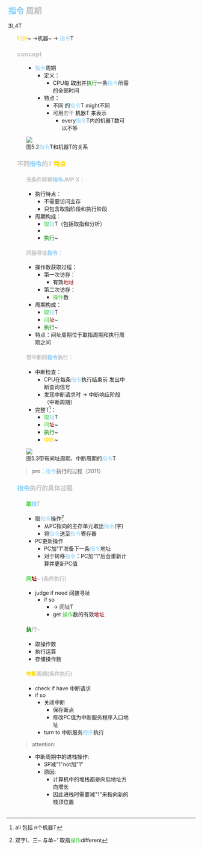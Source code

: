 <div style="float: left; width: 64%; padding: 1%;">

## <span style="color: LightSkyBlue;"><span style="color: LightSkyBlue;">指令</span></span> <span style="color: silver;">周期  

3I_4T
<ul>
 <span style="color: Gold;">时钟</span>~ ->机器~ -> <span style="color: LightSkyBlue;">指令</span>T 

###  <span style="color: silver;">concept

<ul>

- <span style="color: LightSkyBlue;">指令</span>周期
  - 定义：
    - CPU每 <span style="color: black;">取出</span>并<span style="color: green;">执行</span>一条<span style="color: LightSkyBlue;">指令</span>所需的全部时间
  - 特点：
    - 不同<span style="color: LightSkyBlue;">I</span>的<span style="color: LightSkyBlue;">指令</span>T might不同
    - 可用<span style="color: gray;">若干</span> <span style="color: black;">机器</span>T 来表示
      - every<span style="color: LightSkyBlue;">指令</span>T内的机器T数可以不等



![](https://cdn-mineru.openxlab.org.cn/model-mineru/prod/4cdf5401a046fb5fe39af366d76c0d8889d1154a1965f8d7673571ffd1641a97.jpg)  
图5.2<span style="color: LightSkyBlue;">指令</span>T和机器T的关系  


</ul>

###  <span style="color: silver;">不同<span style="color: LightSkyBlue;"><span style="color: LightSkyBlue;">指令</span></span>的$T$ <span style="color: Gold;">特点</span>

<ul>


####  <span style="color: silver;">无条件转移<span style="color: LightSkyBlue;">指令</span>JMP X：
  - 执行特点：
    - 不需要访问主存
    - 只包含取指阶段和执行阶段
  - 周期构成：
    -  <span style="color: LimeGreen;">取</span><span style="color: LightSkyBlue;">指</span>T（包括取指和分析）
    -  
    -  <span style="color: green;">执行</span>~

####  <span style="color: silver;">间接寻址<span style="color: LightSkyBlue;">指令</span>：
  - 操作数获取过程：
    - 第一次访存：
      - 有效<span style="color: DarkRed;">地址</span>
    - 第二次访存：
      - <span style="color: LimeGreen;">操作</span>数
  - 周期构成：
    - <span style="color: LimeGreen;">取</span><span style="color: LightSkyBlue;">指</span>T
    - <span style="color: LimeGreen;">间</span><span style="color: DarkRed;">址</span>~
    - <span style="color: green;">执行</span>~
  - 特点：间址周期位于取指周期和执行周期之间

####  <span style="color: silver;">带中断的<span style="color: LightSkyBlue;">指令</span>执行：
  - 中断检查：
    - CPU在每条<span style="color: LightSkyBlue;">指令</span>执行结束前 发出中断查询信号
    - 发现中断请求时 → 中断响应阶段（中断周期）
  - 完整T[^1]：
    -  <span style="color: LimeGreen;">取</span><span style="color: LightSkyBlue;">指</span>T
    -  <span style="color: LimeGreen;">间</span><span style="color: DarkRed;">址</span>~
    - <span style="color: green;">执行</span>~
    -  <span style="color: Gold;">中断</span>~

![](https://cdn-mineru.openxlab.org.cn/model-mineru/prod/f7ac4456b5579efe301d3c745f4bafd3791739991e765a528a6dd737b49f8fa6.jpg)  
图5.3带有间址周期、中断周期的<span style="color: LightSkyBlue;">指令</span>T  

</ul>

>pro：<span style="color: LightSkyBlue;">指令</span>执行的过程（2011）  

###  <span style="color: silver;"><span style="color: LightSkyBlue;">指令</span>执行的具体过程

<ul>

####  <span style="color: silver;"><span style="color: LimeGreen;">取</span><span style="color: LightSkyBlue;">指</span>T
- 取<span style="color: LightSkyBlue;">指令</span>操作[^2]
  - 从PC指向的主存单元取出<span style="color: LightSkyBlue;">指令</span>(字)
  - 将<span style="color: LightSkyBlue;">指令</span>送至<span style="color: LightSkyBlue;">指令</span>寄存器
- PC更新操作
  - PC加"1"准备下一条<span style="color: LightSkyBlue;">指令</span>地址
  - 对于转移<span style="color: LightSkyBlue;">指令</span>：PC加"1"后会重新计算并更新PC值

####   <span style="color: silver;"><span style="color: LimeGreen;">间</span><span style="color: DarkRed;">址</span>~ (条件执行)
- judge if need 间接寻址
  - if so
    - → 间址T
    - get  <span style="color: LimeGreen;">操作</span>数的有效<span style="color: DarkRed;">地址</span>

####  <span style="color: silver;"><span style="color: green;">执</span>行~

- 取操作数
- 执行运算
- 存储操作数

####  <span style="color: silver;"> <span style="color: Gold;">中断</span>周期(条件执行)
- check if have 中断请求
- if so
  - 关闭中断
    - 保存断点
    - 修改PC值为中断服务程序入口地址
  - turn to 中断服务<span style="color: LightSkyBlue;">程序</span>执行
</ul>

>attention:  

<ul>

- 中断周期中的进栈操作:
  - SP减"1"not加"1"
  - 原因:
    - 计算机中的堆栈都是向低地址方向增长
    - 因此进栈时需要减"1"来指向新的栈顶位置
</ul>

</ul>

</div>
<div style="float: right; width: 26%; padding: 1%;">

</div>
<div style="clear: both;"></div>

[^1]:all 包括 n个机器T

[^2]:双字I、三~ 与单~'
取指<span style="color: LimeGreen;">操作</span>different

[^3]:一次间址、两次~ 和多次~， <span style="color: LimeGreen;">操作</span> 不同

